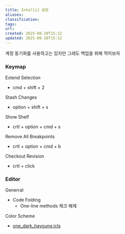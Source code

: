 ```yaml
---
title: IntelliJ 설정
aliases:
classification:
tags:
url:
created: 2025-08-20T15:12
updated: 2025-08-20T15:12
---
```

계정 동기화를 사용하고는 있지만 그래도 백업을 위해 적어보자

### Keymap

Extend Selection
- cmd + shift + 2

Stash Changes
- option + shift + s

Show Shelf
- crtl + option + cmd + s

Remove All Breakpoints
- crtl + option + cmd + b

Checkout Revision
- crtl + click


### Editor

Generral
- Code Folding
	- One-line methods 체크 해제

Color Scheme
- [one_dark_hayoung.icls](hook://file/y69GBOHER?p=RG9jdW1lbnRzL2Rldg==&n=one%5Fdark%5Fhayoung%2Eicls)



